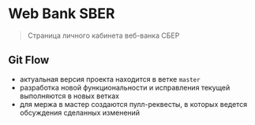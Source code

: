 # Web Bank SBER

> Страница личного кабинета веб-ванка СБЕР

## Git Flow

- актуальная версия проекта находится в ветке `master`
- разработка новой функциональности и исправления текущей выполняются в новых ветках
- для мержа в мастер создаются пулл-реквесты, в которых ведется обсуждения сделанных изменений
